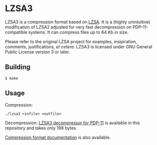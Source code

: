 # LZSA3

LZSA3 is a compression format based on [LZSA](https://github.com/emmanuel-marty/lzsa). It is a (highly unintuitive) modification of LZSA2 adjusted for very fast decompression on PDP-11-compatible systems. It can compress files up to 64 Kb in size.

Please refer to the original LZSA project for examples, insipiration, comments, justifications, *et cetera*. LZSA3 is licensed under GNU General Public License version 3 or later.


## Building

```
$ make
```


## Usage

Compression:

```
./lzsa3 <infile> <outfile>
```

Decompression: [LZSA3 decompressor for PDP-11](asm/pdp11) is available in this repository and takes only 198 bytes.

[Compression format documentation](BlockFormat_LZSA3.md) is also available.
